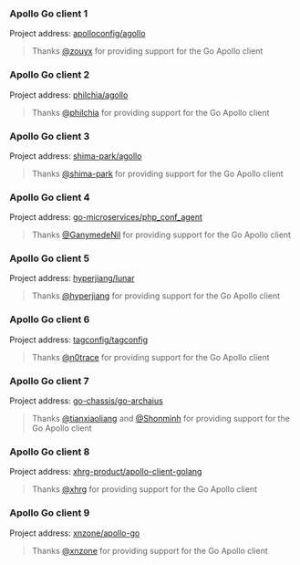 ### Apollo Go client 1

Project address: [apolloconfig/agollo](https://github.com/apolloconfig/agollo)

> Thanks [@zouyx](https://github.com/zouyx) for providing support for the Go Apollo client

### Apollo Go client 2

Project address: [philchia/agollo](https://github.com/philchia/agollo)

> Thanks [@philchia](https://github.com/philchia) for providing support for the Go Apollo client

### Apollo Go client 3

Project address: [shima-park/agollo](https://github.com/shima-park/agollo)

> Thanks [@shima-park](https://github.com/shima-park) for providing support for the Go Apollo client

### Apollo Go client 4

Project address: [go-microservices/php_conf_agent](https://github.com/go-microservices/php_conf_agent)

> Thanks [@GanymedeNil](https://github.com/GanymedeNil) for providing support for the Go Apollo client

### Apollo Go client 5

Project address: [hyperjiang/lunar](https://github.com/hyperjiang/lunar)

> Thanks [@hyperjiang](https://github.com/hyperjiang) for providing support for the Go Apollo client

### Apollo Go client 6

Project address: [tagconfig/tagconfig](https://github.com/tagconfig/tagconfig)

> Thanks [@n0trace](https://github.com/n0trace) for providing support for the Go Apollo client

### Apollo Go client 7

Project address: [go-chassis/go-archaius](https://github.com/go-chassis/go-archaius/tree/master/examples/apollo)

> Thanks [@tianxiaoliang](https://github.com/tianxiaoliang) and [@Shonminh](https://github.com/Shonminh) for providing support for the Go Apollo client

### Apollo Go client 8

Project address: [xhrg-product/apollo-client-golang](https://github.com/xhrg-product/apollo-client-golang)

> Thanks [@xhrg](https://github.com/xhrg) for providing support for the Go Apollo client

### Apollo Go client 9

Project address: [xnzone/apollo-go](https://github.com/xnzone/apollo-go)

> Thanks [@xnzone](https://github.com/xnzone) for providing support for the Go Apollo client

